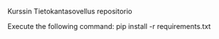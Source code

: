 Kurssin Tietokantasovellus repositorio

Execute the following command:
pip install -r requirements.txt